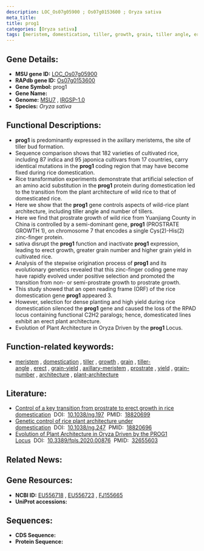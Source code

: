 ```yaml
---
description: LOC_Os07g05900 ; Os07g0153600 ; Oryza sativa
meta_title:
title: prog1
categories: [Oryza sativa]
tags: [meristem, domestication, tiller, growth, grain, tiller angle, erect, grain yield, axillary meristem, prostrate, yield, grain number, architecture, plant architecture]
---
```


## Gene Details:
- **MSU gene ID:** [LOC_Os07g05900](http://rice.uga.edu/cgi-bin/ORF_infopage.cgi?orf=LOC_Os07g05900)  
- **RAPdb gene ID:** [Os07g0153600](https://rapdb.dna.affrc.go.jp/locus/?name=Os07g0153600)  
- **Gene Symbol:** prog1
- **Gene Name:**
- **Genome:**  [MSU7](http://rice.uga.edu/)&nbsp;,&nbsp;[IRGSP-1.0](https://rapdb.dna.affrc.go.jp/download/irgsp1.html)
- **Species:** *Oryza sativa*

## Functional Descriptions:
   - **prog1** is predominantly expressed in the axillary meristems, the site of tiller bud formation.
   - Sequence comparison shows that 182 varieties of cultivated rice, including 87 indica and 95 japonica cultivars from 17 countries, carry identical mutations in the **prog1** coding region that may have become fixed during rice domestication.
   - Rice transformation experiments demonstrate that artificial selection of an amino acid substitution in the **prog1** protein during domestication led to the transition from the plant architecture of wild rice to that of domesticated rice.
   - Here we show that the **prog1** gene controls aspects of wild-rice plant architecture, including tiller angle and number of tillers.
   - Here we find that prostrate growth of wild rice from Yuanjiang County in China is controlled by a semi-dominant gene, **prog1** (PROSTRATE GROWTH 1), on chromosome 7 that encodes a single Cys(2)-His(2) zinc-finger protein.
   - sativa disrupt the **prog1** function and inactivate **prog1** expression, leading to erect growth, greater grain number and higher grain yield in cultivated rice.
   - Analysis of the stepwise origination process of **prog1** and its evolutionary genetics revealed that this zinc-finger coding gene may have rapidly evolved under positive selection and promoted the transition from non- or semi-prostrate growth to prostrate growth.
   - This study showed that an open reading frame (ORF) of the rice domestication gene **prog1** appeared 3.
   - However, selection for dense planting and high yield during rice domestication silenced the **prog1** gene and caused the loss of the RPAD locus containing functional C2H2 paralogs; hence, domesticated lines exhibit an erect plant architecture.
   - Evolution of Plant Architecture in Oryza Driven by the **prog1** Locus.

## Function-related keywords:
   - [meristem](/tags/meristem/)&nbsp;,&nbsp;[domestication](/tags/domestication/)&nbsp;,&nbsp;[tiller](/tags/tiller/)&nbsp;,&nbsp;[growth](/tags/growth/)&nbsp;,&nbsp;[grain](/tags/grain/)&nbsp;,&nbsp;[tiller-angle](/tags/tiller-angle/)&nbsp;,&nbsp;[erect](/tags/erect/)&nbsp;,&nbsp;[grain-yield](/tags/grain-yield/)&nbsp;,&nbsp;[axillary-meristem](/tags/axillary-meristem/)&nbsp;,&nbsp;[prostrate](/tags/prostrate/)&nbsp;,&nbsp;[yield](/tags/yield/)&nbsp;,&nbsp;[grain-number](/tags/grain-number/)&nbsp;,&nbsp;[architecture](/tags/architecture/)&nbsp;,&nbsp;[plant-architecture](/tags/plant-architecture/)

## Literature:
   - [Control of a key transition from prostrate to erect growth in rice domestication](https://www.doi.org/10.1038/ng.197)&nbsp;&nbsp;DOI:&nbsp;&nbsp;[10.1038/ng.197](https://www.doi.org/10.1038/ng.197)&nbsp;&nbsp;PMID:&nbsp;&nbsp;[18820699](https://pubmed.ncbi.nlm.nih.gov/18820699/)
   - [Genetic control of rice plant architecture under domestication](https://www.doi.org/10.1038/ng.247)&nbsp;&nbsp;DOI:&nbsp;&nbsp;[10.1038/ng.247](https://www.doi.org/10.1038/ng.247)&nbsp;&nbsp;PMID:&nbsp;&nbsp;[18820696](https://pubmed.ncbi.nlm.nih.gov/18820696/)
   - [Evolution of Plant Architecture in Oryza Driven by the PROG1 Locus](https://www.doi.org/10.3389/fpls.2020.00876)&nbsp;&nbsp;DOI:&nbsp;&nbsp;[10.3389/fpls.2020.00876](https://www.doi.org/10.3389/fpls.2020.00876)&nbsp;&nbsp;PMID:&nbsp;&nbsp;[32655603](https://pubmed.ncbi.nlm.nih.gov/32655603/)

## Related News:

## Gene Resources:
- **NCBI ID:**  [EU556718](http://www.ncbi.nlm.nih.gov/nuccore/EU556718)&nbsp;,&nbsp;[EU556723](http://www.ncbi.nlm.nih.gov/nuccore/EU556723)&nbsp;,&nbsp;[FJ155665](http://www.ncbi.nlm.nih.gov/nuccore/FJ155665)
- **UniProt accessions:** [](https://www.uniprot.org/uniprotkb//entry)

## Sequences:
- **CDS Sequence:**
- **Protein Sequence:**
